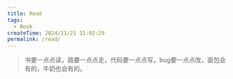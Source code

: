 ```yaml
---
title: Read
tags:
  - Book
createTime: 2024/11/21 11:02:29
permalink: /read/
---
```


>书要一点点读，路要一点点走，代码要一点点写，bug要一点点改，面包会有的，牛奶也会有的。
